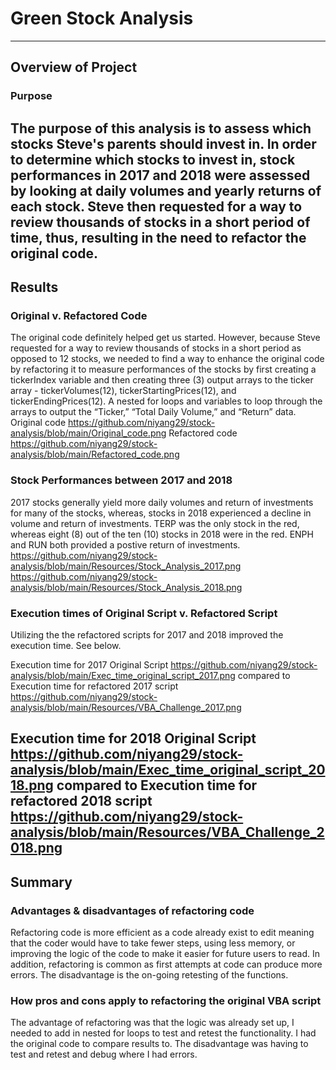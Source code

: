# Green Stock Analysis

---
## Overview of Project

### Purpose

The purpose of this analysis is to assess which stocks Steve's parents should invest in. In order to determine which stocks to invest in, stock performances in 2017 and 2018 were assessed by looking at daily volumes and yearly returns of each stock. Steve then requested for a way to review thousands of stocks in a short period of time, thus, resulting in the need to refactor the original code. 
---
## Results

### Original v. Refactored Code

The original code definitely helped get us started. However, because Steve requested for a way to review thousands of stocks in a short period as opposed to 12 stocks, we needed to find a way to enhance the original code by refactoring it to measure performances of the stocks by first creating a tickerIndex variable and then creating three (3) output arrays to the ticker array - tickerVolumes(12), tickerStartingPrices(12), and tickerEndingPrices(12). A nested for loops and variables to loop through the arrays to output the “Ticker,” “Total Daily Volume,” and “Return” data.
Original code
https://github.com/niyang29/stock-analysis/blob/main/Original_code.png
Refactored code
https://github.com/niyang29/stock-analysis/blob/main/Refactored_code.png

### Stock Performances between 2017 and 2018
2017 stocks generally yield more daily volumes and return of investments for many of the stocks, whereas, stocks in 2018 experienced a decline in volume and return of investments. TERP was the only stock in the red, whereas eight (8) out of the ten (10) stocks in 2018 were in the red. ENPH and RUN both provided a postive return of investments. 
https://github.com/niyang29/stock-analysis/blob/main/Resources/Stock_Analysis_2017.png
https://github.com/niyang29/stock-analysis/blob/main/Resources/Stock_Analysis_2018.png
 
### Execution times of Original Script v. Refactored Script
Utilizing the the refactored scripts for 2017 and 2018 improved the execution time. See below. 

Execution time for 2017 Original Script
https://github.com/niyang29/stock-analysis/blob/main/Exec_time_original_script_2017.png
compared to 
Execution time for refactored 2017 script
https://github.com/niyang29/stock-analysis/blob/main/Resources/VBA_Challenge_2017.png

Execution time for 2018 Original Script
https://github.com/niyang29/stock-analysis/blob/main/Exec_time_original_script_2018.png
compared to 
Execution time for refactored 2018 script
https://github.com/niyang29/stock-analysis/blob/main/Resources/VBA_Challenge_2018.png
---
## Summary
### Advantages & disadvantages of refactoring code
Refactoring code is more efficient as a code already exist to edit meaning that the coder would have to take fewer steps, using less memory, or improving the logic of the code to make it easier for future users to read. In addition, refactoring is common as first attempts at code can produce more errors. The disadvantage is the on-going retesting of the functions. 
### How pros and cons apply to refactoring the original VBA script
The advantage of refactoring was that the logic was already set up, I needed to add in nested for loops to test and retest the functionality. I had the original code to compare results to. The disadvantage was having to test and retest and debug where I had errors. 
